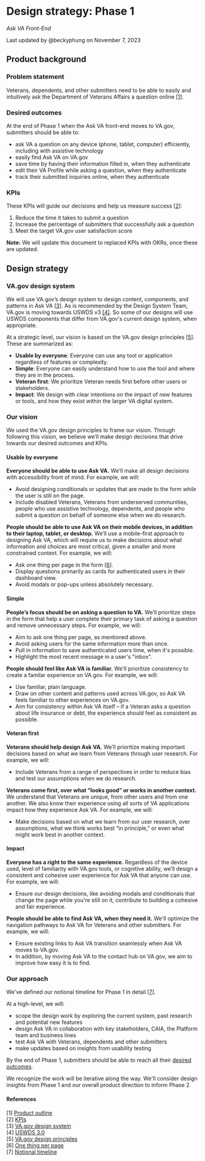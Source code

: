 # Design strategy: Phase 1
*Ask VA Front-End*

Last updated by @beckyphung on November 7, 2023 

## Product background

### Problem statement

Veterans, dependents, and other submitters need to be able to easily and intuitively ask the Department of Veterans Affairs a question online [[1]](https://github.com/department-of-veterans-affairs/va.gov-team/blob/master/products/ask-va/products/ask-va-phase-1-product-outline.md).

### Desired outcomes

At the end of Phase 1 when the Ask VA front-end moves to VA.gov, submitters should be able to:
- ask VA a question on any device (phone, tablet, computer) efficiently, including with assistive technology
- easily find Ask VA on VA.gov
- save time by having their information filled in, when they authenticate
- edit their VA Profile while asking a question, when they authenticate
- track their submitted inquiries online, when they authenticate

### KPIs

These KPIs will guide our decisions and help us measure success [[2](https://github.com/department-of-veterans-affairs/va.gov-team/blob/master/products/ask-va/products/Phase%201%20KPIs.md)]:
1. Reduce the time it takes to submit a question
2. Increase the percentage of submitters that successfully ask a question
3. Meet the target VA.gov user satisfaction score

**Note:** We will update this document to replaced KPIs with OKRs, once these are updated.

## Design strategy

### VA.gov design system

We will use VA.gov’s design system to design content, components, and patterns in Ask VA [[3](https://design.va.gov/)]. As is recommended by the Design System Team, VA.gov is moving towards USWDS v3 [[4]](https://designsystem.digital.gov/whats-new/updates/2022/04/28/introducing-uswds-3-0/). So some of our designs will use USWDS components that differ from VA.gov's current design system, when appropriate.

At a strategic level, our vision is based on the VA.gov design principles [[5](https://design.va.gov/about/principles)]. These are summarized as:
- **Usable by everyone**: Everyone can use any tool or application regardless of features or complexity.
- **Simple**: Everyone can easily understand how to use the tool and where they are in the process.
- **Veteran first**: We prioritize Veteran needs first before other users or stakeholders.
- **Impact**: We design with clear intentions on the impact of new features or tools, and how they exist within the larger VA digital system.

### Our vision

We used the VA.gov design principles to frame our vision. Through following this vision, we believe we’ll make design decisions that drive towards our desired outcomes and KPIs.

#### Usable by everyone

**Everyone should be able to use Ask VA.** We’ll make all design decisions with accessibility front of mind. For example, we will:
- Avoid designing conditionals or updates that are made to the form *while* the user is still on the page.
- Include disabled Veterans, Veterans from underserved communities, people who use assistive technology, dependents, and people who submit a question on behalf of someone else when we do research.

**People should be able to use Ask VA on their mobile devices, in addition to their laptop, tablet, or desktop.** We’ll use a mobile-first approach to designing Ask VA, which will require us to make decisions about what information and choices are most critical, given a smaller and more constrained context. For example, we will:
- Ask one thing per page in the form [[6](https://www.gov.uk/service-manual/design/form-structure#start-with-one-thing-per-page)].
- Display questions primarily as cards for authenticated users in their dashboard view.
- Avoid modals or pop-ups unless absolutely necessary.

#### Simple

**People’s focus should be on asking a question to VA.** We’ll prioritize steps in the form that help a user complete their primary task of asking a question and remove unnecessary steps. For example, we will:
- Aim to ask one thing per page, as mentioned above.
- Avoid asking users for the same information more than once.
- Pull in information to save authenticated users time, when it's possible.
- Highlight the most recent message in a user's "inbox".

**People should feel like Ask VA is familiar.** We'll prioritize consistency to create a familar experience on VA.gov. For example, we will:
- Use familiar, plain language.
- Draw on other content and patterns used across VA.gov, so Ask VA feels familiar to other experiences on VA.gov.
- Aim for consistency within Ask VA itself – if a Veteran asks a question about life insurance or debt, the experience should feel as consistent as possible.

#### Veteran first

**Veterans should help design Ask VA.** We’ll prioritize making important decisions based on what we learn from Veterans through user research. For example, we will: 
- Include Veterans from a range of perspectives in order to reduce bias and test our assumptions when we do research.

**Veterans come first, over what “looks good” or works in another context.** We understand that Veterans are unique, from other users and from one another. We also know their experience using all sorts of VA applications impact how they experience Ask VA. For example, we will: 
- Make decisions based on what we learn from our user research, over assumptions, what we think works best “in principle," or even what might work best in another context.

#### Impact

**Everyone has a right to the same experience.** Regardless of the device used, level of familiarity with VA.gov tools, or cognitive ability, we’ll design a consistent and cohesive user experience for Ask VA that anyone can use. For example, we will:
- Ensure our design decisions, like avoiding modals and conditionals that change the page while you're still on it, contribute to building a cohesive and fair experience.

**People should be able to find Ask VA, when they need it.** We'll optimize the navigation pathways to Ask VA for Veterans and other submitters. For example, we will:
- Ensure existing links to Ask VA transition seamlessly when Ask VA moves to VA.gov.
- In addition, by moving Ask VA to the contact hub on VA.gov, we aim to improve how easy it is to find.

### Our approach

We've defined our notional timeline for Phase 1 in detail [[7](https://docs.google.com/document/d/1HasQogz7tYVx_HSzt1n-RBorCQMK2N2ZNJIa7D80PbA/)].

At a high-level, we will:
- scope the design work by exploring the current system, past research and potential new features
- design Ask VA in collaboration with key stakeholders, CAIA, the Platform team and business lines
- test Ask VA with Veterans, dependents and other submitters
- make updates based on insights from usability testing

By the end of Phase 1, submitters should be able to reach all their [desired outcomes](https://github.com/department-of-veterans-affairs/va.gov-team/blob/master/products/ask-va/design/Design%20strategy:%20Phase%201.md#desired-outcomes).

We recognize the work will be iterative along the way. We'll consider design insights from Phase 1 and our overall product direction to inform Phase 2.

#### References

[1] [Product outline](https://github.com/department-of-veterans-affairs/va.gov-team/blob/master/products/ask-va/products/ask-va-phase-1-product-outline.md)
<br>[2] [KPIs](https://github.com/department-of-veterans-affairs/va.gov-team/blob/master/products/ask-va/products/Phase%201%20KPIs.md)
<br>[3] [VA.gov design system](https://design.va.gov/)
<br>[4] [USWDS 3.0](https://designsystem.digital.gov/whats-new/updates/2022/04/28/introducing-uswds-3-0/)
<br>[5] [VA.gov design principles](https://design.va.gov/about/principles)
<br>[6] [One thing per page](https://www.gov.uk/service-manual/design/form-structure#start-with-one-thing-per-page)
<br>[7] [Notional timeline](https://docs.google.com/document/d/1HasQogz7tYVx_HSzt1n-RBorCQMK2N2ZNJIa7D80PbA/)
